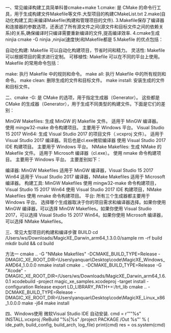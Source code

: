 一、常见编译构建工具简单科普cmake+make
1.cmake: 是 CMake 的命令行工具，用于生成构建文件Makefile等文件.大型项目的构建CMakeList.txt
2.make(自动化构建工具)来编译Makefile(构建和管理项目的文件).
3.Makefile保存了编译器和连接器的参数选项，还表述了所有源文件之间(源文件和目标文件之间的依赖关系)的关系,确保编译时只编译需要重新编译的文件,提高编译效率.
4.cmake生成ninjia cmake -G ninjia ,ninjia(速度快)和Makefile都是
5.Makefile 的优点包括：

自动化构建: Makefile 可以自动化构建项目，节省时间和精力。
灵活性: Makefile 可以根据项目的需求进行定制。
可移植性: Makefile 可以在不同的平台上使用。
Makefile 的常用命令包括：

make: 执行 Makefile 中的规则和命令。
make all: 执行 Makefile 中的所有规则和命令。
make clean: 删除生成的文件和目标文件。
make install: 安装生成的文件和目标文件。

二、cmake -G: 是 CMake 的选项，用于指定生成器（Generator）。
这些都是 CMake 的生成器（Generator），用于生成不同类型的构建文件。下面是它们的差别：

MinGW Makefiles:
生成 MinGW 的 Makefile 文件。
适用于 MinGW 编译器。
使用 mingw32-make 命令构建项目。
主要用于 Windows 平台。
Visual Studio 15 2017 Win64:
生成 Visual Studio 2017 的项目文件（.vcxproj 文件）。
适用于 Visual Studio 2017 编译器。背后也是cl.exe微软编译器
使用 Visual Studio 2017 IDE 构建项目。
主要用于 Windows 平台。
NMake Makefiles: 
生成 NMake 的 Makefile 文件。
适用于 Microsoft 编译器（cl.exe）。
使用 nmake 命令构建项目。
主要用于 Windows 平台。
主要差别如下：

编译器: MinGW Makefiles 适用于 MinGW 编译器，Visual Studio 15 2017 Win64 适用于 Visual Studio 2017 编译器，NMake Makefiles 适用于 Microsoft 编译器。
构建工具: MinGW Makefiles 使用 mingw32-make 命令构建项目，Visual Studio 15 2017 Win64 使用 Visual Studio 2017 IDE 构建项目，NMake Makefiles 使用 nmake 命令构建项目。
平台: 所有三个生成器都主要用于 Windows 平台。
选择哪个生成器取决于你的项目需求和编译器选择。如果你使用 MinGW 编译器，可以选择 MinGW Makefiles。如果你使用 Visual Studio 2017，可以选择 Visual Studio 15 2017 Win64。如果你使用 Microsoft 编译器，可以选择 NMake Makefiles。

三、常见大型项目的构建和编译步骤
BUILD
cd /Users/ws/Downloads/MagicXE_Darwin_arm64_1.3.0.0/sample rm -rf build mkdir build && cd build

方法一
cmake .. -G "NMake Makefiles" -DCMAKE_BUILD_TYPE=Release -DMAGIC_XE_ROOT_DIR=\Users\yanquan\Desktop\code\MagicXE_Windows_AMD64_1.0.0.0 
nmake install
cmake .. -DCMAKE_BUILD_TYPE=Release -G "Xcode" -DMAGIC_XE_ROOT_DIR=/Users/ws/Downloads/MagicXE_Darwin_arm64_1.6.0.1
xcodebuild -project magic_xe_samples.xcodeproj -target install -configuration Release
export LD_LIBRARY_PATH+=:/trt_lib
cmake .. -DCMAKE_BUILD_TYPE=Release -DMAGIC_XE_ROOT_DIR=\Users\yanquan\Desktop\code\MagicXE_Linux_x86_1.0.0.0
make -j64
make install


四、Windows使用 微软Visual Studio IDE 自动安装.
cmd = r'""%s" INSTALL.vcxproj /ReBuild "%s|%s" /project PACKAGE /Out %s"' % (
        ide_path, build_config, build_arch, log_file)
print(cmd)
res = os.system(cmd)